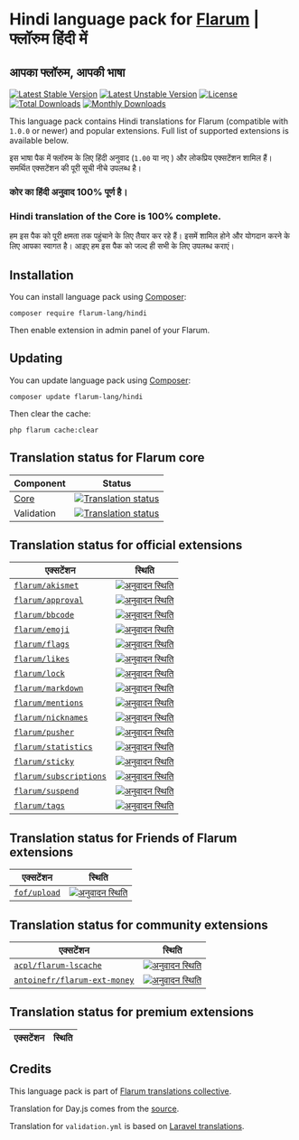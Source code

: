 # Hindi language pack for [Flarum](https://flarum.org/) | फ्लॉरुम हिंदी में 

## आपका फ्लॉरुम, आपकी भाषा


[![Latest Stable Version](https://img.shields.io/packagist/v/flarum-lang/hindi?color=success&label=stable)](https://packagist.org/packages/flarum-lang/hindi) 
[![Latest Unstable Version](https://img.shields.io/packagist/v/flarum-lang/hindi?include_prereleases&label=unstable)](https://packagist.org/packages/flarum-lang/hindi) 
[![License](https://img.shields.io/packagist/l/flarum-lang/hindi)](https://packagist.org/packages/flarum-lang/hindi) 
[![Total Downloads](https://img.shields.io/packagist/dt/flarum-lang/hindi)](https://packagist.org/packages/flarum-lang/hindi/stats) 
[![Monthly Downloads](https://img.shields.io/packagist/dm/flarum-lang/hindi)](https://packagist.org/packages/flarum-lang/hindi/stats) 

This language pack contains Hindi translations for Flarum (compatible with `1.0.0` or newer) and popular extensions. Full list of supported extensions is available below.

इस भाषा पैक में फ्लॉरुम के लिए हिंदी अनुवाद (`1.00` या नए ) और लोकप्रिय एक्सटेंशन शामिल हैं। समर्थित एक्सटेंशन की पूरी सूची नीचे उपलब्ध है।

### कोर का हिंदी अनुवाद 100% पूर्ण है। 

### Hindi translation of the Core is 100% complete.

हम इस पैक को पूरी क्षमता तक पहुंचाने के लिए तैयार कर रहे हैं। इसमें शामिल होने और योगदान करने के लिए आपका स्वागत है। आइए हम इस पैक को जल्द ही सभी के लिए उपलब्ध कराएं।

## Installation

You can install language pack using [Composer](https://getcomposer.org/):

```console
composer require flarum-lang/hindi
```

Then enable extension in admin panel of your Flarum.


## Updating

You can update language pack using [Composer](https://getcomposer.org/):

```console
composer update flarum-lang/hindi
```

Then clear the cache:

```console
php flarum cache:clear
```


## Translation status for Flarum core

| Component | Status |
| --- | --- |
| [Core](https://github.com/flarum/flarum-core) | [![Translation status](https://weblate.rob006.net/widgets/flarum/hi/core/svg-badge.svg)](https://weblate.rob006.net/projects/flarum/core/hi/) |
| Validation | [![Translation status](https://weblate.rob006.net/widgets/flarum/hi/validation/svg-badge.svg)](https://weblate.rob006.net/projects/flarum/validation/hi/) |


## Translation status for official extensions

<!-- flarum-extensions-list-start -->

| एक्सटेंशन | स्थिति |
| --- | --- |
| [`flarum/akismet`](https://github.com/flarum/akismet) | [![अनुवादन स्थिति](https://weblate.rob006.net/widgets/flarum/hi/flarum-akismet/svg-badge.svg)](https://weblate.rob006.net/projects/flarum/flarum-akismet/hi/) |
| [`flarum/approval`](https://github.com/flarum/approval) | [![अनुवादन स्थिति](https://weblate.rob006.net/widgets/flarum/hi/flarum-approval/svg-badge.svg)](https://weblate.rob006.net/projects/flarum/flarum-approval/hi/) |
| [`flarum/bbcode`](https://github.com/flarum/bbcode) | [![अनुवादन स्थिति](https://weblate.rob006.net/widgets/flarum/hi/flarum-bbcode/svg-badge.svg)](https://weblate.rob006.net/projects/flarum/flarum-bbcode/hi/) |
| [`flarum/emoji`](https://github.com/flarum/emoji) | [![अनुवादन स्थिति](https://weblate.rob006.net/widgets/flarum/hi/flarum-emoji/svg-badge.svg)](https://weblate.rob006.net/projects/flarum/flarum-emoji/hi/) |
| [`flarum/flags`](https://github.com/flarum/flags) | [![अनुवादन स्थिति](https://weblate.rob006.net/widgets/flarum/hi/flarum-flags/svg-badge.svg)](https://weblate.rob006.net/projects/flarum/flarum-flags/hi/) |
| [`flarum/likes`](https://github.com/flarum/likes) | [![अनुवादन स्थिति](https://weblate.rob006.net/widgets/flarum/hi/flarum-likes/svg-badge.svg)](https://weblate.rob006.net/projects/flarum/flarum-likes/hi/) |
| [`flarum/lock`](https://github.com/flarum/lock) | [![अनुवादन स्थिति](https://weblate.rob006.net/widgets/flarum/hi/flarum-lock/svg-badge.svg)](https://weblate.rob006.net/projects/flarum/flarum-lock/hi/) |
| [`flarum/markdown`](https://github.com/flarum/markdown) | [![अनुवादन स्थिति](https://weblate.rob006.net/widgets/flarum/hi/flarum-markdown/svg-badge.svg)](https://weblate.rob006.net/projects/flarum/flarum-markdown/hi/) |
| [`flarum/mentions`](https://github.com/flarum/mentions) | [![अनुवादन स्थिति](https://weblate.rob006.net/widgets/flarum/hi/flarum-mentions/svg-badge.svg)](https://weblate.rob006.net/projects/flarum/flarum-mentions/hi/) |
| [`flarum/nicknames`](https://github.com/flarum/nicknames) | [![अनुवादन स्थिति](https://weblate.rob006.net/widgets/flarum/hi/flarum-nicknames/svg-badge.svg)](https://weblate.rob006.net/projects/flarum/flarum-nicknames/hi/) |
| [`flarum/pusher`](https://github.com/flarum/pusher) | [![अनुवादन स्थिति](https://weblate.rob006.net/widgets/flarum/hi/flarum-pusher/svg-badge.svg)](https://weblate.rob006.net/projects/flarum/flarum-pusher/hi/) |
| [`flarum/statistics`](https://github.com/flarum/statistics) | [![अनुवादन स्थिति](https://weblate.rob006.net/widgets/flarum/hi/flarum-statistics/svg-badge.svg)](https://weblate.rob006.net/projects/flarum/flarum-statistics/hi/) |
| [`flarum/sticky`](https://github.com/flarum/sticky) | [![अनुवादन स्थिति](https://weblate.rob006.net/widgets/flarum/hi/flarum-sticky/svg-badge.svg)](https://weblate.rob006.net/projects/flarum/flarum-sticky/hi/) |
| [`flarum/subscriptions`](https://github.com/flarum/subscriptions) | [![अनुवादन स्थिति](https://weblate.rob006.net/widgets/flarum/hi/flarum-subscriptions/svg-badge.svg)](https://weblate.rob006.net/projects/flarum/flarum-subscriptions/hi/) |
| [`flarum/suspend`](https://github.com/flarum/suspend) | [![अनुवादन स्थिति](https://weblate.rob006.net/widgets/flarum/hi/flarum-suspend/svg-badge.svg)](https://weblate.rob006.net/projects/flarum/flarum-suspend/hi/) |
| [`flarum/tags`](https://github.com/flarum/tags) | [![अनुवादन स्थिति](https://weblate.rob006.net/widgets/flarum/hi/flarum-tags/svg-badge.svg)](https://weblate.rob006.net/projects/flarum/flarum-tags/hi/) |

<!-- flarum-extensions-list-stop -->


## Translation status for Friends of Flarum extensions

<!-- fof-extensions-list-start -->

| एक्सटेंशन | स्थिति |
| --- | --- |
| [`fof/upload`](https://github.com/FriendsOfFlarum/upload) | [![अनुवादन स्थिति](https://weblate.rob006.net/widgets/flarum/hi/fof-upload/svg-badge.svg)](https://weblate.rob006.net/projects/flarum/fof-upload/hi/) |

<!-- fof-extensions-list-stop -->


## Translation status for community extensions

<!-- various-extensions-list-start -->

| एक्सटेंशन | स्थिति |
| --- | --- |
| [`acpl/flarum-lscache`](https://github.com/android-com-pl/flarum-lscache) | [![अनुवादन स्थिति](https://weblate.rob006.net/widgets/flarum/hi/acpl-lscache/svg-badge.svg)](https://weblate.rob006.net/projects/flarum/acpl-lscache/hi/) |
| [`antoinefr/flarum-ext-money`](https://github.com/AntoineFr/flarum-ext-money) | [![अनुवादन स्थिति](https://weblate.rob006.net/widgets/flarum/hi/antoinefr-money/svg-badge.svg)](https://weblate.rob006.net/projects/flarum/antoinefr-money/hi/) |

<!-- various-extensions-list-stop -->


## Translation status for premium extensions

<!-- premium-extensions-list-start -->

| एक्सटेंशन | स्थिति |
| --- | --- |

<!-- premium-extensions-list-stop -->


## Credits

This language pack is part of [Flarum translations collective](https://github.com/rob006-software/flarum-translations).

Translation for Day.js comes from the [source](https://github.com/iamkun/dayjs/blob/v1.10.4/src/locale/hi.js).

Translation for `validation.yml` is based on [Laravel translations](https://github.com/Laravel-Lang/lang/blob/8.1.3/src/hi/validation.php).
